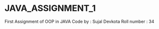 # JAVA_ASSIGNMENT_1
First Assignment of OOP in JAVA 
 Code by : Sujal Devkota 
 Roll number : 34 
 
